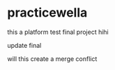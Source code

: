 # practicewella
this a platform test final project
hihi

update final

will this create a merge conflict

